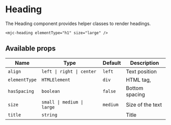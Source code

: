 # Heading

The Heading component provides helper classes to render headings.

```mjml
<mjc-heading elementType="h1" size="large" />
```

## Available props

| Name          | Type                       | Default  | Description      |
| ------------- | -------------------------- | -------- | ---------------- |
| `align`       | `left \| right \| center`  | `left`   | Text position    |
| `elementType` | `HTMLElement`              | `div`    | HTML tag,        |
| `hasSpacing`  | `boolean`                  | `false`  | Bottom spacing   |
| `size`        | `small \| medium \| large` | `medium` | Size of the text |
| `title`       | `string`                   |          | Title            |
